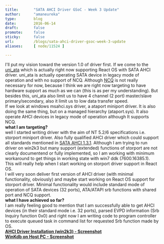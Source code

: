 ```yaml
---
title:       "SATA AHCI Driver GSoC - Week 3 Update"
author:      "amaneureka"
type:        blog
date:        2016-06-14
draft:       false
promote:     false
sticky:      false
url:         /blogs/sata-ahci-driver-gsoc-week-3-update
aliases:     [ node/11524 ]

---
```


I'll put my vision toward the version 1.0 of driver first. If we come to the <a href="alter.org.ua/soft/win/uni_ata/">uni_ata</a> which is actually right now supporting React OS with SATA AHCI driver. uni_ata is actually operating SATA device in legacy mode of operation and with no support of NCQ. Although <a href="https://en.wikipedia.org/wiki/Native_Command_Queuing">NCQ</a> is not really necessary for now, because I think we are right now targeting to have hardware support as much as we can (this is as per my understanding). But besides this, uni_ata also limit us to have 4 channel (2 port) master/slave primary/secondary, also it limit us to low data transfer speed.<br>
If we look at windows msahci.sys driver, a ataport miniport driver. It is also doing the same thing, but on a managed hierarchy (ataport.sys). It also operate AHCI devices in legacy mode of operation although It supports NCQ.<br>
<strong>what I am targeting?</strong><br>
well I started writing driver with the aim of NT 5.2/6 specifications i.e. storport miniport driver. Also fully qualified AHCI driver which could support all standards mentioned in <a href="http://www.intel.com/content/www/us/en/io/serial-ata/ahci.html">SATA AHCI 1.3.1</a>. Although I am trying to run driver on win2k3 but many support (extended) functions of storport are not clearly documentend or fully implemented, so I am working with minimum workaround to get things in working state with win7 ddk (7600.16385.1). This will really help when I start working on storport driver support in React OS.<br>
I will very soon deliver first version of AHCI driver (with minimal functionality, obviously) and maybe start working on React OS support for storport driver. Minimal functionality would include standard mode of operation of SATA devices (32 ports), ATA/ATAPI srb functions with shared port and NCQ support.<br>
<strong>what I have achieved so far?</strong><br>
I am really feeling good to mention that I am successfully able to get AHCI devices (in their standard mode i.e. 32 ports), parsed EVPD information (Srb Inquiry function 0x0) and right now I am writing code to program controller to execute queued task in command list for requested Srb function made by OS.<br>
<strong><a href="https://www.reactos.org/sites/default/files/imagepicker/49146/screen1.png">AHCI Driver Installation (win2k3) - Screenshot</a></strong><br>
<strong><a href="https://www.reactos.org/sites/default/files/imagepicker/49146/screen2.png">WinKdb on Host PC - Screenshot</a></strong><br>
